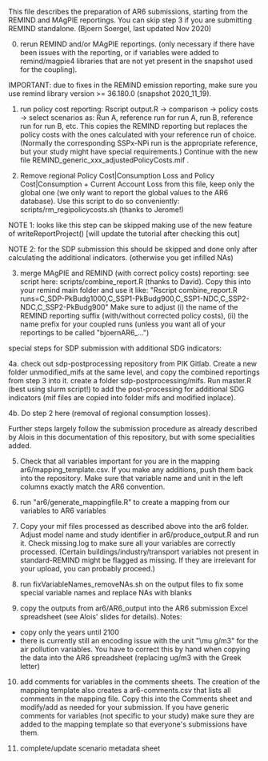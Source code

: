 This file describes the preparation of AR6 submissions, starting from the REMIND and MAgPIE reportings. You can skip step 3 if you are submitting REMIND standalone. (Bjoern Soergel, last updated Nov 2020)

0. rerun REMIND and/or MAgPIE reportings.  (only necessary if there have been issues with the reporting, or if variables were added to remind/magpie4 libraries that are not yet present in the snapshot used for the coupling). 

IMPORTANT: due to fixes in the REMIND emission reporting, make sure you use remind library version >= 36.180.0 (snapshot 2020_11_19).

1. run policy cost reporting: Rscript output.R -> comparison -> policy costs -> select scenarios as: Run A, reference run for run A, run B, reference run for run B, etc. 
This copies the REMIND reporting but replaces the policy costs with the ones calculated with your reference run of choice. (Normally the corresponding SSPx-NPi run is the appropriate reference, but your study might have special requirements.) Continue with the new file REMIND_generic_xxx_adjustedPolicyCosts.mif .

2. Remove regional Policy Cost|Consumption Loss and Policy Cost|Consumption + Current Account Loss from this file, keep only the global one (we only want to report the global values to the AR6 database). Use this script to do so conveniently: scripts/rm_regipolicycosts.sh (thanks to Jerome!)

NOTE 1: looks like this step can be skipped making use of the new feature of writeReportProject() [will update the tutorial after checking this out]

NOTE 2: for the SDP submission this should be skipped and done only after calculating the additional indicators. (otherwise you get infilled NAs)

3. merge MAgPIE and REMIND (with correct policy costs) reporting:  see script here: scripts/combine_report.R (thanks to David). Copy this into your remind main folder and use it like: "Rscript combine_report.R runs=C_SDP-PkBudg1000,C_SSP1-PkBudg900,C_SSP1-NDC,C_SSP2-NDC,C_SSP2-PkBudg900"
Make sure to adjust (i) the name of the REMIND reporting suffix (with/without corrected policy costs), (ii) the name prefix for your coupled runs (unless you want all of your reportings to be called "bjoernAR6_...")

special steps for SDP submission with additional SDG indicators:

4a. check out sdp-postprocessing repository from PIK Gitlab. Create a new folder unmodified_mifs at the same level, and copy the combined reportings from step 3 into it. create a folder sdp-postprocessing/mifs. Run master.R (best using slurm script!) to add the post-processing for additional SDG indicators (mif files are copied into folder mifs and modified inplace).

4b. Do step 2 here (removal of regional consumption losses).  

Further steps largely follow the submission procedure as already described by Alois in this documentation of this repository, but with some specialities added.

5. Check that all variables important for you are in the mapping ar6/mapping_template.csv. If you make any additions, push them back into the repository. Make sure that variable name and unit in the left columns exactly match the AR6 convention.

6. run "ar6/generate_mappingfile.R" to create a mapping from our variables to AR6 variables

7. Copy your mif files processed as described above into the ar6 folder. Adjust model name and study identifier in ar6/produce_output.R and run it. Check missing.log to make sure all your variables are correctly processed. (Certain buildings/industry/transport variables not present in standard-REMIND might be flagged as missing. If they are irrelevant for your upload, you can probably proceed.)

8. run fixVariableNames_removeNAs.sh on the output files to fix some special variable names and replace NAs with blanks

9. copy the outputs from ar6/AR6_output into the AR6 submission Excel spreadsheet (see Alois' slides for details). Notes:
- copy only the years until 2100
- there is currently still an encoding issue with the unit "\mu g/m3" for the air pollution variables. You have to correct this by hand when copying the data into the AR6 spreadsheet (replacing ug/m3 with the Greek letter)

10. add comments for variables in the comments sheets. The creation of the mapping template also creates a ar6-comments.csv that lists all comments in the mapping file. Copy this into the Comments sheet and modify/add as needed for your submission. If you have generic comments for variables (not specific to your study) make sure they are added to the mapping template so that everyone's submissions have them.

11. complete/update scenario metadata sheet


